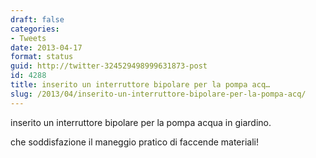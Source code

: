 ```yaml
---
draft: false
categories:
- Tweets
date: 2013-04-17
format: status
guid: http://twitter-324529498999631873-post
id: 4288
title: inserito un interruttore bipolare per la pompa acq…
slug: /2013/04/inserito-un-interruttore-bipolare-per-la-pompa-acq/
---
```


inserito un interruttore bipolare per la pompa acqua in giardino.

che soddisfazione il maneggio pratico di faccende materiali!